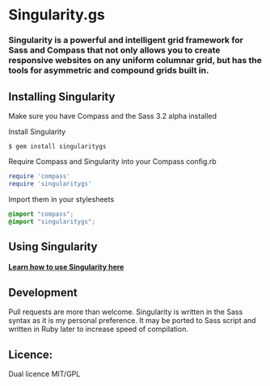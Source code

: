 # Singularity.gs

### Singularity is a powerful and intelligent grid framework for Sass and Compass that not only allows you to create responsive websites on any uniform columnar grid, but has the tools for asymmetric and compound grids built in.

## Installing Singularity

Make sure you have Compass and the Sass 3.2 alpha installed

Install Singularity

```
$ gem install singularitygs
```

Require Compass and Singularity into your Compass config.rb

```ruby
require 'compass'
require 'singularitygs'
```

Import them in your stylesheets

```scss
@import "compass";
@import "singularitygs";
```

## Using Singularity

#### [Learn how to use Singularity here](http://singularity.gs#use)

## Development

Pull requests are more than welcome. Singularity is written in the Sass syntax as it is my personal preference. It may be ported to Sass script and written in Ruby later to increase speed of compilation.

## Licence:

Dual licence MIT/GPL